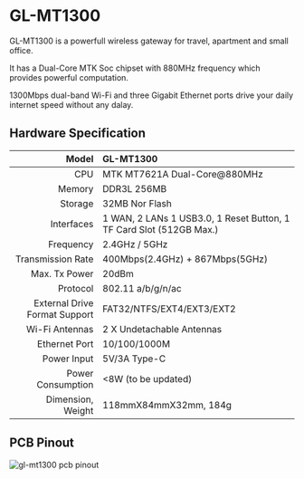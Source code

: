 # GL-MT1300

GL-MT1300 is a powerfull wireless gateway for travel, apartment and small office. 

It has a Dual-Core MTK Soc chipset with 880MHz frequency which provides powerful computation. 

1300Mbps dual-band Wi-Fi and three Gigabit Ethernet ports drive your daily internet speed without any dalay. 

## Hardware Specification

|                         Model | GL-MT1300                                              |
| ----------------------------: | :---------------------------------------------------- |
|                           CPU | MTK MT7621A Dual-Core@880MHz                          |
|                        Memory | DDR3L 256MB                                           |
|                       Storage | 32MB Nor Flash                                        |
|                    Interfaces | 1 WAN, 2 LANs 1 USB3.0, 1 Reset Button, 1 TF Card Slot (512GB Max.)                |
|                     Frequency | 2.4GHz / 5GHz                                         |
|             Transmission Rate | 400Mbps(2.4GHz) + 867Mbps(5GHz)                       |
|                 Max. Tx Power | 20dBm                                                 |
|                      Protocol | 802.11 a/b/g/n/ac                                     |
| External Drive Format Support | FAT32/NTFS/EXT4/EXT3/EXT2                             |
|                   Wi-Fi  Antennas  | 2 X Undetachable Antennas                  |
|                 Ethernet Port | 10/100/1000M                                          |
|                   Power Input | 5V/3A Type-C                                          |
|             Power Consumption | <8W   (to be updated)                                                |
|             Dimension, Weight | 118mmX84mmX32mm, 184g                                |



## PCB Pinout

![gl-mt1300 pcb pinout](https://static.gl-inet.com/docs/en/3/setup/mt1300/Pinout.jpg)
